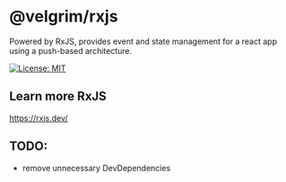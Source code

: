 # @velgrim/rxjs
Powered by RxJS, provides event and state management for a react app using a push-based architecture.

[![License: MIT](https://img.shields.io/badge/License-MIT-green.svg)](https://opensource.org/licenses/MIT)

## Learn more RxJS
https://rxjs.dev/

## TODO:
- remove unnecessary DevDependencies
